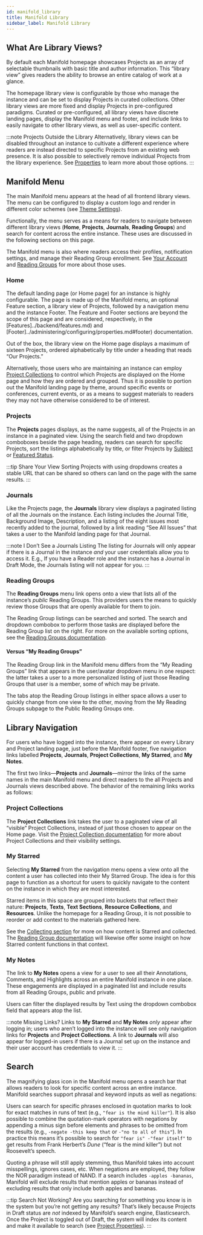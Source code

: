 ```yaml
---
id: manifold_library
title: Manifold Library
sidebar_label: Manifold Library
---
```


## What Are Library Views?

By default each Manifold homepage showcases Projects as an array of selectable thumbnails with basic title and author information. This “library view” gives readers the ability to browse an entire catalog of work at a glance.

The homepage library view is configurable by those who manage the instance and can be set to display Projects in curated collections. Other library views are more fixed and display Projects in pre-configured paradigms. Curated or pre-configured, all library views have discrete landing pages, display the Manifold menu and footer, and include links to easily navigate to other library views, as well as user-specific content.

:::note Projects Outside the Library
Alternatively, library views can be disabled throughout an instance to cultivate a different experience where readers are instead directed to specific Projects from an existing web presence. It is also possible to selectively remove individual Projects from the library experience. See [Properties](../administering/configuring/properties.md#disable-library-views) to learn more about those options.
:::

## Manifold Menu

The main Manifold menu appears at the head of all frontend library views. The menu can be configured to display a custom logo and render in different color schemes (see [Theme Settings](../administering/configuring/theme_settings)).

Functionally, the menu serves as a means for readers to navigate between different library views (**Home**, **Projects**, **Journals**, **Reading Groups**) and search for content across the entire instance. These uses are discussed in the following sections on this page.

The Manifold menu is also where readers access their profiles, notification settings, and manage their Reading Group enrollment. See [Your Account](../using/your_account.md) and [Reading Groups](../using/reading_groups.md) for more about those uses.

### Home

The default landing page (or Home page) for an instance is highly configurable. The page is made up of the Manifold menu, an optional Feature section, a library view of Projects, followed by a navigation menu and the instance Footer. The Feature and Footer sections are beyond the scope of this page and are considered, respectively, in the [Features]../backend/features.md) and [Footer]../administering/configuring/properties.md#footer) documentation.

Out of the box, the library view on the Home page displays a maximum of sixteen Projects, ordered alphabetically by title under a heading that reads “Our Projects.” 

Alternatively, those users who are maintaining an instance can employ [Project Collections](../backend/project_collections.md) to control which Projects are displayed on the Home page and how they are ordered and grouped. Thus it is possible to portion out the Manifold landing page by theme, around specific events or conferences, current events, or as a means to suggest materials to readers they may not have otherwise considered to be of interest.

### Projects

The **Projects** pages displays, as the name suggests, all of the Projects in an instance in a paginated view. Using the search field and two dropdown comboboxes beside the page heading, readers can search for specific Projects, sort the listings alphabetically by title, or filter Projects by [Subject](../administering/configuring/project_subjects.md) or [Featured Status](../backend/projects.md#featured).

:::tip Share Your View
Sorting Projects with using dropdowns creates a stable URL that can be shared so others can land on the page with the same results.
:::

### Journals

Like the Projects page, the **Journals** library view displays a paginated listing of all the Journals on the instance. Each listing includes the Journal Title, Background Image, Description, and a listing of the eight issues most recently added to the journal, followed by a link reading “See All Issues”  that takes a user to the Manifold landing page for that Journal.

:::note I Don’t See a Journals Listing
The listing for Journals will only appear if there is a Journal in the instance *and* your user credentials allow you to access it. E.g., If you have a Reader role and the instance has a Journal in Draft Mode, the Journals listing will not appear for you.
:::

### Reading Groups

The **Reading Groups** menu link opens onto a view that lists all of the instance’s *public* Reading Groups. This providers users the means to quickly review those Groups that are openly available for them to join.

The Reading Group listings can be searched and sorted. The search and dropdown combobox to perform those tasks are displayed before the Reading Group list on the right. For more on the available sorting options, see the [Reading Groups documentation](../using/reading_groups.md).

#### Versus “My Reading Groups”

The Reading Group link in the Manifold menu differs from the “My Reading Groups” link that appears in the user/avatar dropdown menu in one respect: the latter takes a user to a more personalized listing of just those Reading Groups that user is a member, some of which may be private.

The tabs atop the Reading Group listings in either space allows a user to quickly change from one view to the other, moving from the My Reading Groups subpage to the Public Reading Groups one.

## Library Navigation

For users who have logged into the instance, there appear on every Library and Project landing page, just before the Manifold footer, five navigation links labelled **Projects**, **Journals**, **Project Collections**, **My Starred**, and **My Notes**.

The first two links—**Projects** and **Journals**—mirror the links of the same names in the main Manifold menu and direct readers to the all Projects and Journals views described above. The behavior of the remaining links works as follows:

### Project Collections

The **Project Collections** link takes the user to a paginated view of all “visible” Project Collections, instead of just those chosen to appear on the Home page. Visit the [Project Collection documentation](../backend/project_collections.md) for more about Project Collections and their visibility settings.

### My Starred

Selecting **My Starred** from the navigation menu opens a view onto all the content a user has collected into their My Starred Group. The idea is for this page to function as a shortcut for users to quickly navigate to the content on the instance in which they are most interested.

Starred items in this space are grouped into buckets that reflect their nature: **Projects**, **Texts**, **Text Sections**, **Resource Collections**, and **Resources**. Unlike the homepage for a Reading Group, it is not possible to reorder or add context to the materials gathered here.

See the [Collecting section](../using/collecting.md) for more on how content is Starred and collected. The [Reading Group documentation](../using/reading_groups.md) will likewise offer some insight on how Starred content functions in that context.

### My Notes

The link to **My Notes** opens a view for a user to see all their Annotations, Comments, and Highlights across an entire Manifold instance in one place. These engagements are displayed in a paginated list and include results from all Reading Groups, public and private.

Users can filter the displayed results by Text using the dropdown combobox field that appears atop the list.

:::note Missing Links?
Links to **My Starred** and **My Notes** *only* appear after logging in; users who aren’t logged into the instance will see only navigation links for **Projects** and **Project Collections**. A link to **Journals** will also appear for logged-in users if there is a Journal set up on the instance and their user account has credentials to view it.
:::

## Search

The magnifying glass icon in the Manifold menu opens a search bar that allows readers to look for specific content across an entire instance. Manifold searches support phrasal and keyword inputs as well as negations:

Users can search for specific phrases enclosed in quotation marks to look for exact matches in runs of text (e.g., `"fear is the mind killer"`). It is also possible to combine the quotation-mark operators with negations by appending a minus sign before elements and phrases to be omitted from the results (e.g., `-negate -this keep that` or `-"no to all of this"`). In practice this means it’s possible to search for `"fear is" -"fear itself"` to get results from Frank Herbert’s *Dune* (“fear is the mind killer”) but not Roosevelt’s speech.

Quoting a phrase will still apply stemming, thus Manifold takes into account misspellings, ignores cases, etc. When negations are employed, they follow the NOR paradigm instead of NAND. If a search includes `-apples -bananas`, Manifold will exclude results that mention apples or bananas instead of excluding results that only include both apples and bananas.

:::tip Search Not Working?
Are you searching for something you know is in the system but you’re not getting any results? That’s likely because Projects in Draft status are *not* indexed by Manifold’s search engine, Elasticsearch. Once the Project is toggled out of Draft, the system will index its content and make it available to search (see [Project Properties](../backend/projects.md#draft-mode)).
:::